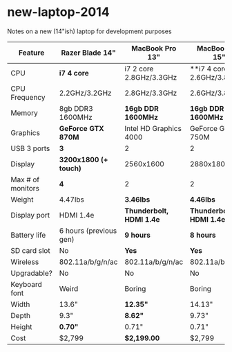 new-laptop-2014
===============

Notes on a new (14"ish) laptop for development purposes

| Feature           | Razer Blade 14"         | MacBook Pro 13"            | MacBook Pro 15"            |
|-------------------|-------------------------|----------------------------|----------------------------|
| CPU               | **i7 4 core**           | i7 2 core 2.8GHz/3.3GHz    | **i7 4 core 2.6GHz/3.8GHz  |
| CPU Frequency     | 2.2GHz/3.2GHz           | 2.8GHz/3.3GHz              | 2.6GHz/3.8GHz              |
| Memory            | 8gb DDR3 1600MHz        | **16gb DDR 1600MHz**       | **16gb DDR 1600MHz**       |
| Graphics          | **GeForce GTX 870M**    | Intel HD Graphics 4000     | GeForce GT 750M            |
| USB 3 ports       | **3**                   | 2                          | 2                          |
| Display           | **3200x1800 (+ touch)** | 2560x1600                  | 2880x1800                  |
| Max # of monitors | **4**                   | 2                          | 2                          |
| Weight            | 4.47lbs                 | **3.46lbs**                | **4.46lbs**                |
| Display port      | HDMI 1.4e               | **Thunderbolt, HDMI 1.4e** | **Thunderbolt, HDMI 1.4e** |
| Battery life      | 6 hours (previous gen)  | **9 hours**                | **8 hours**                |
| SD card slot      | No                      | **Yes**                    | **Yes**                    |
| Wireless          | 802.11a/b/g/n/ac        | 802.11a/b/g/n/ac           | 802.11a/b/g/n/ac           |
| Upgradable?       | No                      | No                         | No                         |
| Keyboard font     | Weird                   | Boring                     | Boring                     |
| Width             | 13.6"                   | **12.35"**                 | 14.13"                     |
| Depth             | 9.3"                    | **8.62"**                  | 9.73"                      |
| Height            | **0.70"**               | 0.71"                      | 0.71"                      |
| Cost              | $2,799                  | **$2,199.00**              | $2,799                     |
